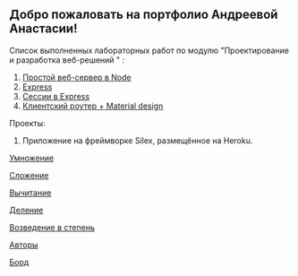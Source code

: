 ## Добро пожаловать на портфолио Андреевой Анастасии!
Список выполненных лабораторных работ по модулю  "Проектирование и разработка веб-решений " :
 1. [Простой веб-сервер в Node](https://github.com/nastyandreeva/13-03-2017---Node)
 2. [Express](https://github.com/nastyandreeva/Express) 
 3. [Сессии в Express](https://github.com/nastyandreeva/express_session)
 4. [Клиентский роутер + Material design](https://github.com/nastyandreeva/router)
 
Проекты:
 1. Приложение на фреймворке Silex, размещённое на Heroku.
 
 [Умножение](https://molpik.herokuapp.com/mult/10/2)
 
 [Сложение](https://molpik.herokuapp.com/add/10/2)
 
 [Вычитание](https://molpik.herokuapp.com/sub/10/2)
 
 [Деление](https://molpik.herokuapp.com/div/10/2)
 
 [Возведение в степень](https://molpik.herokuapp.com/pow/10/2)
 
 [Авторы](https://molpik.herokuapp.com/author)
 
 [Борд](https://kodaktor.ru/?!=2c7160b_20d42)
 
 
